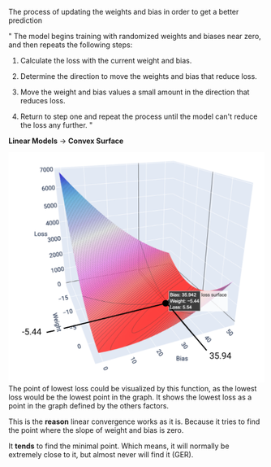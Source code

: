 The process of updating the weights and bias in order to get a better prediction

"
The model begins training with randomized weights and biases near zero, and then repeats the following steps:

1. Calculate the loss with the current weight and bias.
    
2. Determine the direction to move the weights and bias that reduce loss.
    
3. Move the weight and bias values a small amount in the direction that reduces loss.
    
4. Return to step one and repeat the process until the model can't reduce the loss any further.
"

**Linear Models** -> **Convex Surface**

![loss chart](./Images/gradient_regression_loss.png)
The point of lowest loss could be visualized by this function, as the lowest loss would be the lowest point in the graph.
It shows the lowest loss as a point in the graph defined by the others factors.

This is the **reason** linear convergence works as it is. 
Because it tries to find the point where the slope of weight and bias is zero.

It **tends** to find the minimal point. Which means, it will normally be extremely close to it, but almost never will find it (GER).